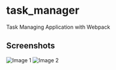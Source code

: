 # task_manager

Task Managing Application with Webpack

## Screenshots

![Image 1]("https://github.com/Clituschris/task_manager/blob/main/public/screenshots/image1.png")
![Image 2]("https://github.com/Clituschris/task_manager/blob/main/public/screenshots/image2.png")
